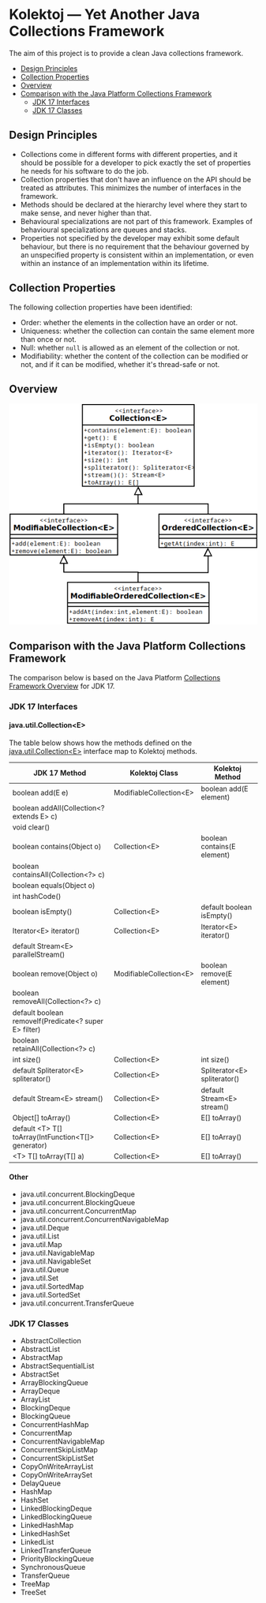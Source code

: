 # Kolektoj — Yet Another Java Collections Framework

The aim of this project is to provide a clean Java collections framework.

* [Design Principles](#design-principles)
* [Collection Properties](#collection-properties)
* [Overview](#overview)
* [Comparison with the Java Platform Collections Framework](#comparison-with-the-java-platform-collections-framework)
  * [JDK 17 Interfaces](#jdk-17-interfaces)
  * [JDK 17 Classes](#jdk-17-classes)

## Design Principles

* Collections come in different forms with different properties, and it should be possible for a developer to pick
  exactly the set of properties he needs for his software to do the job.
* Collection properties that don't have an influence on the API should be treated as attributes. This minimizes the
  number of interfaces in the framework.
* Methods should be declared at the hierarchy level where they start to make sense, and never higher than that.
* Behavioural specializations are not part of this framework. Examples of behavioural specializations are queues and
  stacks.
* Properties not specified by the developer may exhibit some default behaviour, but there is no requirement that the
  behaviour governed by an unspecified property is consistent within an implementation, or even within an instance of an
  implementation within its lifetime.

## Collection Properties

The following collection properties have been identified:

* Order: whether the elements in the collection have an order or not.
* Uniqueness: whether the collection can contain the same element more than once or not.
* Null: whether `null` is allowed as an element of the collection or not.
* Modifiability: whether the content of the collection can be modified or not, and if it can be modified, whether it's
  thread-safe or not.

## Overview

![Overview](Overview.png)

## Comparison with the Java Platform Collections Framework

The comparison below is based on the Java Platform
[Collections Framework Overview](https://docs.oracle.com/en/java/javase/17/docs/api/java.base/java/util/doc-files/coll-overview.html)
for JDK 17.

### JDK 17 Interfaces

#### java.util.Collection&lt;E>

The table below shows how the methods defined on the
[java.util.Collection&lt;E>](https://docs.oracle.com/en/java/javase/17/docs/api/java.base/java/util/Collection.html)
interface map to Kolektoj methods.

| JDK 17 Method                                             | Kolektoj Class             | Kolektoj Method                            |
|-----------------------------------------------------------|----------------------------|--------------------------------------------|
| boolean add(E e)                                          | ModifiableCollection&lt;E> | boolean add(E element)                     |
| boolean addAll(Collection&lt;? extends E> c)              |                            |                                            |
| void clear()                                              |                            |                                            |
| boolean contains(Object o)                                | Collection&lt;E>           | boolean contains(E element)                |
| boolean containsAll(Collection&lt;?> c)                   |                            |                                            |
| boolean equals(Object o)                                  |                            |                                            |
| int hashCode()                                            |                            |                                            |
| boolean isEmpty()                                         | Collection&lt;E>           | default boolean isEmpty()                  |
| Iterator&lt;E> iterator()                                 | Collection&lt;E>           | Iterator&lt;E> iterator()                  |
| default Stream&lt;E> parallelStream()                     |                            |                                            |
| boolean remove(Object o)                                  | ModifiableCollection&lt;E> | boolean remove(E element)                  |
| boolean removeAll(Collection&lt;?> c)                     |                            |                                            |
| default boolean removeIf(Predicate&lt;? super E> filter)  |                            |                                            |
| boolean retainAll(Collection&lt;?> c)                     |                            |                                            |
| int size()                                                | Collection&lt;E>           | int size()                                 |
| default Spliterator&lt;E> spliterator()                   | Collection&lt;E>           | Spliterator&lt;E> spliterator()            |
| default Stream&lt;E> stream()                             | Collection&lt;E>           | default Stream&lt;E> stream()              |
| Object[] toArray()                                        | Collection&lt;E>           | E[] toArray()                              |
| default &lt;T> T[] toArray(IntFunction&lt;T[]> generator) | Collection&lt;E>           | E[] toArray()                              |
| &lt;T> T[] toArray(T[] a)                                 | Collection&lt;E>           | E[] toArray()                              |


#### Other

* java.util.concurrent.BlockingDeque
* java.util.concurrent.BlockingQueue
* java.util.concurrent.ConcurrentMap
* java.util.concurrent.ConcurrentNavigableMap
* java.util.Deque
* java.util.List
* java.util.Map
* java.util.NavigableMap
* java.util.NavigableSet
* java.util.Queue
* java.util.Set
* java.util.SortedMap
* java.util.SortedSet
* java.util.concurrent.TransferQueue

### JDK 17 Classes

* AbstractCollection
* AbstractList
* AbstractMap
* AbstractSequentialList
* AbstractSet
* ArrayBlockingQueue
* ArrayDeque
* ArrayList
* BlockingDeque
* BlockingQueue
* ConcurrentHashMap
* ConcurrentMap
* ConcurrentNavigableMap
* ConcurrentSkipListMap
* ConcurrentSkipListSet
* CopyOnWriteArrayList
* CopyOnWriteArraySet
* DelayQueue
* HashMap
* HashSet
* LinkedBlockingDeque
* LinkedBlockingQueue
* LinkedHashMap
* LinkedHashSet
* LinkedList
* LinkedTransferQueue
* PriorityBlockingQueue
* SynchronousQueue
* TransferQueue
* TreeMap
* TreeSet
